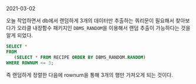 
2021-03-02 
  
 오늘 작업하면서 db에서 랜덤하게 3개의 데이터만 추출하는 쿼리문이 필요해서 찾아보다가 오라클 내장함수 패키지인 `DBMS_RANDOM`을 이용해서 랜덤 추출이 가능하다는 것을 알게 되었다.
 
 ```sql
SELECT * 
FROM 
    (SELECT * FROM RECIPE ORDER BY DBMS_RANDOM.RANDOM)
WHERE ROWNUM <= 3;
 ```

즉 랜덤하게 정렬한 다음에 rownum을 통해 3개의 행만 가져오게 되는 것이다.
